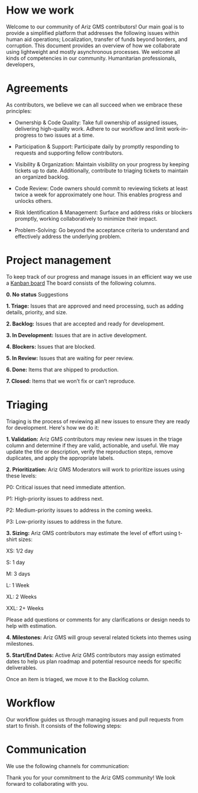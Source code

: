 # **How we work**

Welcome to our community of Ariz GMS contributors! Our main goal is to provide a simplified platform that addresses the following issues within human aid operations; Localization, transfer of funds beyond borders, and corruption.
This document provides an overview of how we collaborate using lightweight and mostly asynchronous processes.
We welcome all kinds of competencies in our community. Humanitarian professionals, developers, 

# **Agreements**

As contributors, we believe we can all succeed when we embrace these principles:

* Ownership & Code Quality: Take full ownership of assigned issues, delivering high-quality work. Adhere to our workflow and limit work-in-progress to two issues at a time.

* Participation & Support: Participate daily by promptly responding to requests and supporting fellow contributors.

* Visibility & Organization: Maintain visibility on your progress by keeping tickets up to date. Additionally, contribute to triaging tickets to maintain an organized backlog.

* Code Review: Code owners should commit to reviewing tickets at least twice a week for approximately one hour. This enables progress and unlocks others.

* Risk Identification & Management: Surface and address risks or blockers promptly, working collaboratively to minimize their impact.

* Problem-Solving: Go beyond the acceptance criteria to understand and effectively address the underlying problem.

# **Project management**

To keep track of our progress and manage issues in an efficient way we use a [Kanban board](https://github.com/orgs/arizas/projects/7/views/1) The board consists of the following columns.

**0. No status** Suggestions

**1. Triage:** Issues that are approved and need processing, such as adding details, priority, and size.

**2. Backlog:** Issues that are accepted and ready for development.

**3. In Development:** Issues that are in active development.

**4. Blockers:** Issues that are blocked.

**5. In Review:** Issues that are waiting for peer review.

**6. Done:** Items that are shipped to production.

**7. Closed:** Items that we won’t fix or can’t reproduce.

# **Triaging**
Triaging is the process of reviewing all new issues to ensure they are ready for development. Here's how we do it:

**1. Validation:** Ariz GMS contributors may review new issues in the triage column and determine if they are valid, actionable, and useful. We may update the title or description, verify the reproduction steps, remove duplicates, and apply the appropriate labels.

**2. Prioritization:** Ariz GMS Moderators will work to prioritize issues using these levels:

P0: Critical issues that need immediate attention.

P1: High-priority issues to address next.

P2: Medium-priority issues to address in the coming weeks.

P3: Low-priority issues to address in the future.

**3. Sizing:** Ariz GMS contributors may estimate the level of effort using t-shirt sizes:

XS: 1/2 day

S: 1 day

M: 3 days

L: 1 Week

XL: 2 Weeks

XXL: 2+ Weeks

Please add questions or comments for any clarifications or design needs to help with estimation.

**4. Milestones:** Ariz GMS will group several related tickets into themes using milestones.

**5. Start/End Dates:** Active Ariz GMS contributors may assign estimated dates to help us plan roadmap and potential resource needs for specific deliverables.

Once an item is triaged, we move it to the Backlog column.

# **Workflow**
Our workflow guides us through managing issues and pull requests from start to finish. It consists of the following steps:



# **Communication**
We use the following channels for communication:



Thank you for your commitment to the Ariz GMS community! We look forward to collaborating with you.
